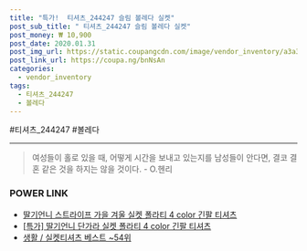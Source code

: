```yaml
--- 
title: "특가!  티셔츠_244247 슬림 볼레다 실켓" 
post_sub_title: " 티셔츠_244247 슬림 볼레다 실켓" 
post_money: ₩ 10,900 
post_date: 2020.01.31 
post_img_url: https://static.coupangcdn.com/image/vendor_inventory/a3a3/5ffe719bbf288719ac3cf72bafc7a00d49fc09519b3652109fdb460999e0.jpg 
post_link_url: https://coupa.ng/bnNsAn 
categories: 
  - vendor_inventory 
tags: 
  - 티셔츠_244247 
  - 볼레다 
--- 
```

  #티셔츠_244247 #볼레다 
<hr> 

> 여성들이 홀로 있을 때, 어떻게 시간을 보내고 있는지를 남성들이 안다면, 결코 결혼 같은 것을 하지는 않을 것이다. - O.헨리 


### POWER LINK

* <a href="https://blog.naver.com/fasyy4321/221792163888" target="_blank">딸기언니 스트라이프 가을 겨울 실켓 폴라티 4 color 긴팔 티셔츠</a>
* <a href="https://blog.naver.com/sakai111/221791956149" target="_blank">[특가] 딸기언니 단가라 실켓 폴라티 4 color 긴팔 티셔츠</a>
* <a href="https://blog.naver.com/santokki14/221790846209" target="_blank">생활 / 실켓티셔츠 베스트 ~54위</a>
